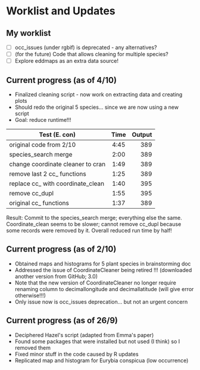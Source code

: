 # Worklist and Updates 

## My worklist 
- [ ] occ_issues (under rgbif) is deprecated - any alternatives?
- [ ] (for the future) Code that allows cleaning for multiple species?
- [ ] Explore eddmaps as an extra data source!

## Current progress (as of 4/10)
- Finalized cleaning script - now work on extracting data and creating plots 
- Should redo the original 5 species... since we are now using a new script 
- Goal: reduce runtime!!! 

| Test (E. con) | Time          | Output|
| ------------- |:-------------:| -----:|
| original code from 2/10| 4:45| 389|
| species_search merge| 2:00| 389|
| change coordinate cleaner to cran| 1:49| 389|
| remove last 2 cc_ functions| 1:25| 389|
| replace cc_ with coordinate_clean| 1:40| 395|
| remove cc_dupl| 1:55| 395|
| original cc_ functions| 1:37| 389|

Result: Commit to the species_search merge; everything else the same. Coordinate_clean seems to be slower; cannot remove cc_dupl because some records were removed by it. Overall reduced run time by half! 

## Current progress (as of 2/10)
- Obtained maps and histograms for 5 plant species in brainstorming doc 
- Addressed the issue of CoordinateCleaner being retired !!! (downloaded another version from GitHub; 3.0)
- Note that the new version of CoordinateCleaner no longer require renaming column to decimallongitude and decimallatitude (will give error otherwise!!!)
- Only issue now is occ_issues deprecation... but not an urgent concern 

## Current progress (as of 26/9) 
- Deciphered Hazel's script (adapted from Emma's paper)
- Found some packages that were installed but not used (I think) so I removed them
- Fixed minor stuff in the code caused by R updates 
- Replicated map and histogram for Eurybia conspicua (low occurrence) 